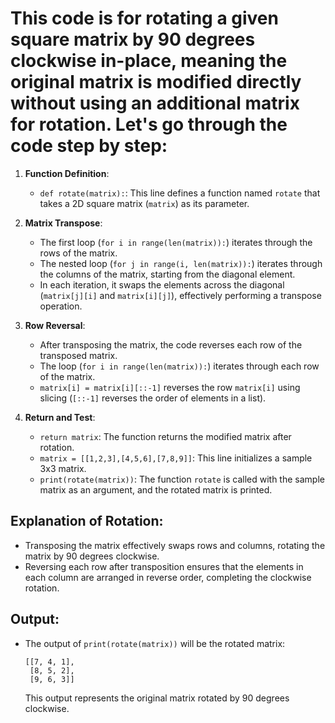# This code is for rotating a given square matrix by 90 degrees clockwise in-place, meaning the original matrix is modified directly without using an additional matrix for rotation. Let's go through the code step by step:

1. **Function Definition**:
    - `def rotate(matrix):`: This line defines a function named `rotate` that takes a 2D square matrix (`matrix`) as its parameter.

2. **Matrix Transpose**:
    - The first loop (`for i in range(len(matrix)):`) iterates through the rows of the matrix.
    - The nested loop (`for j in range(i, len(matrix)):`) iterates through the columns of the matrix, starting from the diagonal element.
    - In each iteration, it swaps the elements across the diagonal (`matrix[j][i]` and `matrix[i][j]`), effectively performing a transpose operation.

3. **Row Reversal**:
    - After transposing the matrix, the code reverses each row of the transposed matrix.
    - The loop (`for i in range(len(matrix)):`) iterates through each row of the matrix.
    - `matrix[i] = matrix[i][::-1]` reverses the row `matrix[i]` using slicing (`[::-1]` reverses the order of elements in a list).

4. **Return and Test**:
    - `return matrix`: The function returns the modified matrix after rotation.
    - `matrix = [[1,2,3],[4,5,6],[7,8,9]]`: This line initializes a sample 3x3 matrix.
    - `print(rotate(matrix))`: The function `rotate` is called with the sample matrix as an argument, and the rotated matrix is printed.

## **Explanation of Rotation**:
- Transposing the matrix effectively swaps rows and columns, rotating the matrix by 90 degrees clockwise.
- Reversing each row after transposition ensures that the elements in each column are arranged in reverse order, completing the clockwise rotation.

## **Output**:
- The output of `print(rotate(matrix))` will be the rotated matrix:
  ```
  [[7, 4, 1],
   [8, 5, 2],
   [9, 6, 3]]
  ```
  This output represents the original matrix rotated by 90 degrees clockwise.
